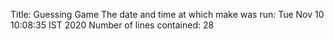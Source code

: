 Title: Guessing Game
The date and time at which make was run: Tue Nov 10 10:08:35 IST 2020
Number of lines contained: 28
